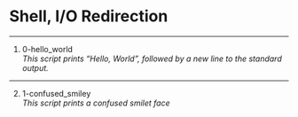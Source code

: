 # Shell, I/O Redirection
---
1. 0-hello_world </br>
_This script prints “Hello, World”, followed by a new line to the standard output._
---
2. 1-confused_smiley </br>
_This script prints a confused smilet face_

